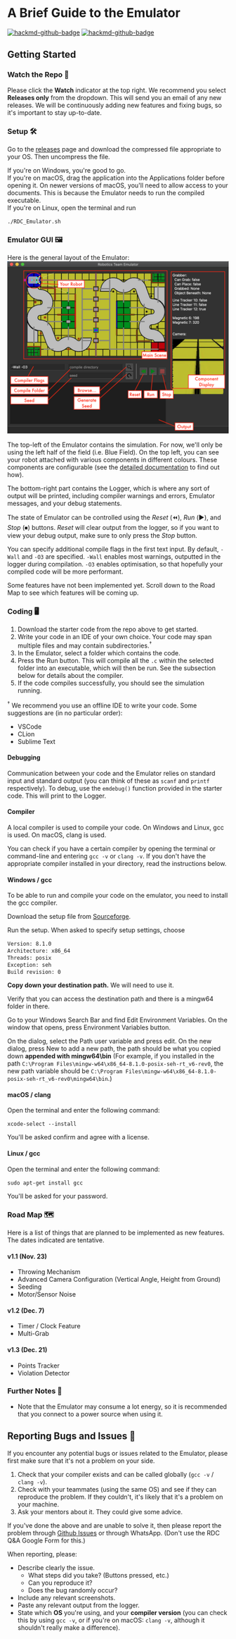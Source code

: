 # A Brief Guide to the Emulator

[![hackmd-github-badge](https://img.shields.io/badge/SW_RDC_Manual-View_on_HackMD-blue)](https://hackmd.io/@TrebledJ/BJWg_E78D)
[![hackmd-github-badge](https://img.shields.io/badge/Documentation-View_on_HackMD-blue)](https://hackmd.io/@TrebledJ/S1Zh67hOv)

## Getting Started

### Watch the Repo 👀
Please click the **Watch** indicator at the top right. We recommend you select **Releases only** from the dropdown. This will send you an email of any new releases. We will be continuously adding new features and fixing bugs, so it's important to stay up-to-date.

### Setup 🛠

Go to the [releases](https://github.com/HKUST-Robocon/Emulator-Release/releases) page and download the compressed file appropriate to your OS. Then uncompress the file.

If you're on Windows, you're good to go.  
If you're on macOS, drag the application into the Applications folder before opening it. On newer versions of macOS, you'll need to allow access to your documents. This is because the Emulator needs to run the compiled executable.    
If you're on Linux, open the terminal and run 
````
./RDC_Emulator.sh  
````

### Emulator GUI 🖼

Here is the general layout of the Emulator:
![GUI Layout of the Emulator App.](images/setup.png) 

The top-left of the Emulator contains the simulation. For now, we'll only be using the left half of the field (i.e. Blue Field). On the top left, you can see your robot attached with various components in different colours. These components are configurable (see the [detailed documentation](https://hackmd.io/@TrebledJ/S1Zh67hOv) to find out how).

The bottom-right part contains the Logger, which is where any sort of output will be printed, including compiler warnings and errors, Emulator messages, and your debug statements.

The state of Emulator can be controlled using the *Reset* (⏪), *Run* (▶️), and *Stop* (⏹) buttons. *Reset* will clear output from the logger, so if you want to view your debug output, make sure to only press the *Stop* button.

You can specify additional compile flags in the first text input. By default, `-Wall` and `-O3` are specified. `-Wall` enables most warnings, outputted in the logger during compilation. `-O3` enables optimisation, so that hopefully your compiled code will be more performant.

Some features have not been implemented yet. Scroll down to the Road Map to see which features will be coming up.

### Coding 🖥

1. Download the starter code from the repo above to get started.
2. Write your code in an IDE of your own choice. Your code may span multiple files and may contain subdirectories.<sup>†</sup>
3. In the Emulator, select a folder which contains the code.
4. Press the Run button. This will compile all the `.c` within the selected folder into an executable, which will then be run. See the subsection below for details about the compiler.
5. If the code compiles successfully, you should see the simulation running.

<sup>†</sup> We recommend you use an offline IDE to write your code. Some suggestions are (in no particular order):

* VSCode
* CLion
* Sublime Text

#### Debugging
Communication between your code and the Emulator relies on standard input and standard output (you can think of these as `scanf` and `printf` respectively). To debug, use the  `emdebug()` function provided in the starter code. This will print to the Logger.

#### Compiler
A local compiler is used to compile your code. On Windows and Linux, gcc is used. On macOS, clang is used.

You can check if you have a certain compiler by opening the terminal or command-line and entering `gcc -v` or `clang -v`. If you don't have the appropriate compiler installed in your directory, read the instructions below.

#### Windows / gcc

To be able to run and compile your code on the emulator, you need to install the gcc compiler. 

Download the setup file from [Sourceforge](https://sourceforge.net/projects/mingw-w64/files/Toolchains%20targetting%20Win32/Personal%20Builds/mingw-builds/installer/mingw-w64-install.exe/download).

Run the setup. When asked to specify setup settings, choose

```
Version: 8.1.0
Architecture: x86_64
Threads: posix
Exception: seh
Build revision: 0
```

**Copy down your destination path.** We will need to use it.

Verify that you can access the destination path and there is a mingw64 folder in there.

Go to your Windows Search Bar and find Edit Environment Variables. On the window that opens, press Environment Variables button. 

On the dialog, select the Path user variable and press edit. On the new dialog, press New to add a new path, the path should be what you copied down **appended with mingw64\bin** (For example, if you installed in the path `C:\Program Files\mingw-w64\x86_64-8.1.0-posix-seh-rt_v6-rev0`, the new path variable should be `C:\Program Files\mingw-w64\x86_64-8.1.0-posix-seh-rt_v6-rev0\mingw64\bin`.)

#### macOS / clang

Open the terminal and enter the following command:

```
xcode-select --install
```

You'll be asked confirm and agree with a license.

#### Linux / gcc

Open the terminal and enter the following command: 

```
sudo apt-get install gcc
```

You'll be asked for your password.


### Road Map 🗺

Here is a list of things that are planned to be implemented as new features. The dates indicated are tentative.

#### v1.1 (Nov. 23)
* Throwing Mechanism
* Advanced Camera Configuration (Vertical Angle, Height from Ground)
* Seeding
* Motor/Sensor Noise

#### v1.2 (Dec. 7)
* Timer / Clock Feature
* Multi-Grab

#### v1.3 (Dec. 21)
* Points Tracker
* Violation Detector

### Further Notes 📝

* Note that the Emulator may consume a lot energy, so it is recommended that you connect to a power source when using it.


## Reporting Bugs and Issues 🐞

If you encounter any potential bugs or issues related to the Emulator, please first make sure that it's not a problem on your side.

1. Check that your compiler exists and can be called globally (`gcc -v` / `clang -v`).
2. Check with your teammates (using the same OS) and see if they can reproduce the problem. If they couldn't, it's likely that it's a problem on your machine.
3. Ask your mentors about it. They could give some advice.

If you've done the above and are unable to solve it, then please report the problem through [Github Issues](https://github.com/HKUST-Robocon/Emulator-Release/issues) or through WhatsApp. (Don't use the RDC Q&A Google Form for this.)

When reporting, please:

* Describe clearly the issue.
    * What steps did you take? (Buttons pressed, etc.)
    * Can you reproduce it?
    * Does the bug randomly occur?
* Include any relevant screenshots.
* Paste any relevant output from the logger.
* State which **OS** you're using, and your **compiler version** (you can check this by using `gcc -v`, or if you're on macOS: `clang -v`, although it shouldn't really make a difference).
